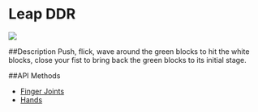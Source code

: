 Leap DDR
=====
<img src="https://leapmotion-leapdev-production.s3.amazonaws.com/uploads/library/thumbnail_image/44374ce9-e61e-4cac-a027-bcc841e1c3cf.jpg">

##Description
Push, flick, wave around the green blocks to hit the white blocks, close your fist to bring back the green blocks to its initial stage.

##API Methods
* [Finger Joints](https://developer.leapmotion.com/documentation/skeletal/csharp/api/Leap.Finger.html#id50)
* [Hands](https://developer.leapmotion.com/documentation/skeletal/csharp/api/Leap.Hand.html)
